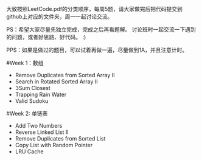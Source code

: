 大致按照LeetCode.pdf的分类顺序，每周5题，请大家做完后把代码提交到github上对应的文件夹，周一一起讨论交流。

PS：希望大家尽量先独立完成，完成之后再看题解。
讨论班时一起交流一下遇到的问题，或者好思路、好代码。
:)

PPS：如果是做过的题目，可以试着再做一遍，尽量做到1A，并且注意计时。

#Week 1：数组
- Remove Duplicates from Sorted Array II
- Search in Rotated Sorted Array II
- 3Sum Closest
- Trapping Rain Water
- Valid Sudoku

#Week 2: 单链表
- Add Two Numbers
- Reverse Linked List II
- Remove Duplicates from Sorted List
- Copy List with Random Pointer
- LRU Cache